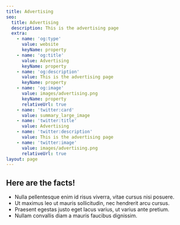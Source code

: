 ```yaml
---
title: Advertising
seo:
  title: Advertising
  description: This is the advertising page
  extra:
    - name: 'og:type'
      value: website
      keyName: property
    - name: 'og:title'
      value: Advertising
      keyName: property
    - name: 'og:description'
      value: This is the advertising page
      keyName: property
    - name: 'og:image'
      value: images/advertising.png
      keyName: property
      relativeUrl: true
    - name: 'twitter:card'
      value: summary_large_image
    - name: 'twitter:title'
      value: Advertising
    - name: 'twitter:description'
      value: This is the advertising page
    - name: 'twitter:image'
      value: images/advertising.png
      relativeUrl: true
layout: page
---
```



## Here are the facts!

*   Nulla pellentesque enim id risus viverra, vitae cursus nisi posuere.
*   Ut maximus leo ut mauris sollicitudin, nec hendrerit arcu cursus.
*   Praesent egestas justo eget lacus varius, ut varius ante pretium.
*   Nullam convallis diam a mauris faucibus dignissim.

